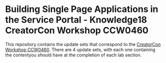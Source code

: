 # Building Single Page Applications in the Service Portal - Knowledge18 CreatorCon Workshop CCW0460
This repository contains the update sets that correspond to the [CreatorCon Workshop CCW0460](https://community.servicenow.com/community?id=community_article&sys_id=c1a98422dbf557002328f3231f9619a8). There are 4 update sets, with each one containing the contentyou should have at the completion of each lab section.
